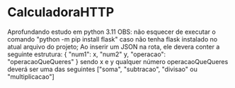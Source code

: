 # CalculadoraHTTP
Aprofundando estudo em python 3.11
OBS: não esquecer de executar o comando "python -m pip install flask" caso não tenha flask instalado no atual arquivo do projeto;
Ao inserir um JSON na rota, ele devera conter a seguinte estrutura:
{
"num1": x,
"num2" y,
"operacao": "operacaoQueQueres"
}
sendo x e y qualquer número
operacaoQueQueres deverá ser uma das seguintes ["soma", "subtracao", "divisao" ou "multiplicacao"]
